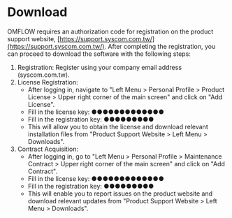 # Download

OMFLOW requires an authorization code for registration on the product support website, [https://support.syscom.com.tw/](https://support.syscom.com.tw/). After completing the registration, you can proceed to download the software with the following steps:

1. Registration: Register using your company email address (syscom.com.tw).
2. License Registration:&#x20;
   * After logging in, navigate to "Left Menu > Personal Profile > Product License > Upper right corner of the main screen" and click on "Add License".&#x20;
   * Fill in the license key: ●●●●●●●●●●●●●&#x20;
   * Fill in the registration key: ●●●●●●●●●
   * This will allow you to obtain the license and download relevant installation files from "Product Support Website > Left Menu > Downloads".
3. Contract Acquisition:&#x20;
   * After logging in, go to "Left Menu > Personal Profile > Maintenance Contract > Upper right corner of the main screen" and click on "Add Contract".&#x20;
   * Fill in the license key: ●●●●●●●●●●●●●&#x20;
   * Fill in the registration key: ●●●●●●●●●
   * This will enable you to report issues on the product website and download relevant updates from "Product Support Website > Left Menu > Downloads".
